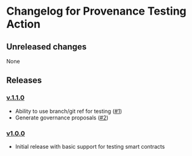 # Changelog for Provenance Testing Action

## Unreleased changes
None

## Releases

### [v.1.1.0](https://github.com/provenance-io/provenance-testing-action/releases/tag/v1.1.0)

* Ability to use branch/git ref for testing ([#1](https://github.com/provenance-io/provenance-testing-action/issues/1))
* Generate governance proposals ([#2](https://github.com/provenance-io/provenance-testing-action/issues/2))

### [v1.0.0](https://github.com/provenance-io/provenance-testing-action/releases/tag/v1.0.0)
* Initial release with basic support for testing smart contracts